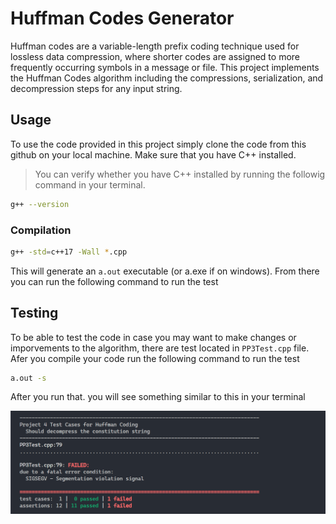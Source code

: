 # Huffman Codes Generator

Huffman codes are a variable-length prefix coding technique used for lossless data compression, where shorter codes are assigned to more frequently occurring symbols in a message or file. This project implements the Huffman Codes algorithm including the compressions, serialization, and decompression steps for any input string.

## Usage

To use the code provided in this project simply clone the code from this github on your local machine. Make sure that you have C++ installed. 
> You can verify whether you have C++ installed by running the followig command in your terminal. 
```bash
g++ --version
```

### Compilation

```bash
g++ -std=c++17 -Wall *.cpp
```

This will generate an `a.out` executable (or a.exe if on windows). From there you can run the following command to run the test

## Testing

To be able to test the code in case you may want to make changes or imporvements to the algorithm, there are test located in `PP3Test.cpp` file. Afer you compile your code run the following command to run the test

```bash
a.out -s
```

After you run that. you will see something similar to this in
your terminal

![Test Output](./assets/test-image.png)
